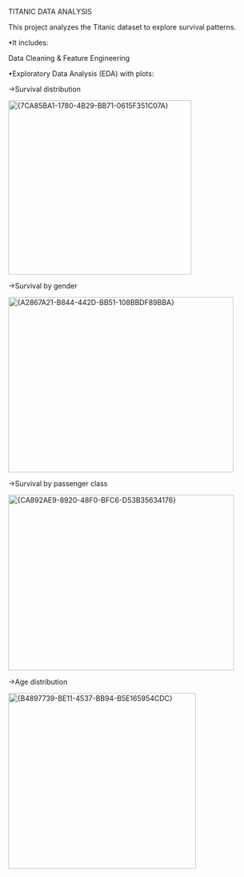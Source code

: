 TITANIC DATA ANALYSIS

This project analyzes the Titanic dataset to explore survival patterns.

•It includes:

   Data Cleaning & Feature Engineering

•Exploratory Data Analysis (EDA) with plots:

→Survival distribution

<img width="366" height="348" alt="{7CA85BA1-1780-4B29-BB71-0615F351C07A}" src="https://github.com/user-attachments/assets/20efd856-7e16-437f-b696-c4f557f6d896" />

→Survival by gender

<img width="450" height="350" alt="{A2867A21-B844-442D-BB51-108BBDF89BBA}" src="https://github.com/user-attachments/assets/24d14fc3-50d8-4dfa-b571-4271f2799c59" />

→Survival by passenger class

<img width="451" height="351" alt="{CA892AE9-8920-48F0-BFC6-D53B35634176}" src="https://github.com/user-attachments/assets/29268cf2-8d54-4f9a-a859-8bf8552ca859" />

→Age distribution

<img width="375" height="351" alt="{B4897739-BE11-4537-BB94-B5E165954CDC}" src="https://github.com/user-attachments/assets/36b98244-d11d-45b2-abbc-0dcaa7930bdb" />
